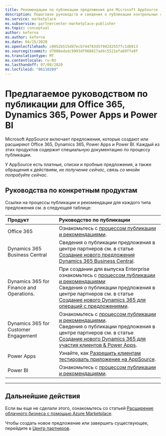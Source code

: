 ```yaml
---
title: Рекомендации по публикации предложения для Microsoft AppSource
description: Пошаговое руководств и сведения о публикации контрольных списков для публикации приложений на Microsoft AppSource Office 365, Dynamics 365, Power Apps и Power BI.
ms.service: marketplace
ms.subservice: partnercenter-marketplace-publisher
ms.topic: conceptual
author: keferna
ms.author: keferna
ms.date: 04/15/2020
ms.openlocfilehash: c0052b515d87ecb744783d57942d2557fc1db913
ms.sourcegitcommit: d7008edadc9993df960817ad4c5521efa69ffa9f
ms.translationtype: MT
ms.contentlocale: ru-RU
ms.lasthandoff: 07/08/2020
ms.locfileid: "86110289"
---
```

# <a name="offer-publishing-guide-for-office-365-dynamics-365-power-apps-and-power-bi"></a>Предлагаемое руководством по публикации для Office 365, Dynamics 365, Power Apps и Power BI

Microsoft AppSource включает предложения, которые создают или расширяют Office 365, Dynamics 365, Power Apps и Power BI. Каждый из этих продуктов содержит специальную документацию по процессу публикации. 

У AppSource есть платные, списки и пробные предложения, а также обращения к действиям, *их получение сейчас*, *связь со мной*и *попробуйте сейчас*.

## <a name="product-specific-guides"></a>Руководства по конкретным продуктам

Ссылки на процессы публикации и рекомендации для каждого типа предложения см. в следующей таблице:

| Продукт    | Руководство по публикации  |
| :------------------- | :-------------------|
| Office 365 | Ознакомьтесь с [процессом публикации и рекомендациями](/office/dev/store/submit-to-appsource-via-partner-center). |
| Dynamics 365 Business Central | Сведения о публикации предложения в центре партнеров см. в статье [Создание нового предложения Dynamics 365 Business Central](./partner-center-portal/create-new-business-central-offer.md). |
| Dynamics 365 for Finance and Operations. | При создании для выпуска Enterprise ознакомьтесь с [процессом публикации и рекомендациями](/dynamics365/fin-ops-core/dev-itpro/lcs-solutions/lcs-solutions-app-source)<br/>Сведения о публикации предложения в центре партнеров см. в статье [Создание нового Dynamics 365 для операций с предложениями](./partner-center-portal/create-new-operations-offer.md).  |
| Dynamics 365 for Customer Engagement | Ознакомьтесь с [процессом публикации и рекомендациями](/dynamics365/customer-engagement/developer/publish-app-appsource).<br/>Сведения о публикации предложения в центре партнеров см. в статье [Создание нового Dynamics 365 для участия клиентов & Power Apps](./partner-center-portal/create-new-customer-engagement-offer.md).  |
| Power Apps | Узнайте, как [Разрешить клиентам тестировать приложение на AppSource](https://powerapps.microsoft.com/blog/appsource-test-drive/). |
| Power BI | Ознакомьтесь с [процессом публикации и рекомендациями](/power-bi/developer/office-store). |

---

## <a name="next-steps"></a>Дальнейшие действия

Если вы еще не сделали этого, ознакомьтесь со статьей [Расширение облачного бизнеса с помощью Azure Marketplace](https://azuremarketplace.microsoft.com/sell).

Чтобы создать новое предложение или завершить существующее, перейдите в [Центр партнеров](https://partner.microsoft.com/dashboard/account/v3/enrollment/introduction/partnership).
